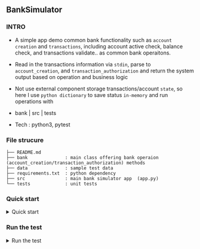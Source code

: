 ## BankSimulator

### INTRO
- A simple app demo common bank functionality such as `account creation` and `transactions`, including account active check, balance check, and transactions validate.. as common bank operaitons.
- Read in the transactions information via `stdin`, parse to `account_creation`, and `transaction_authorization` and return the system output based on operation and business logic 
- Not use external component storage transactions/account `state`, so here I use `python dictionary` to save status `in-memory` and run operations with

- bank | src | tests
- Tech : python3, pytest 

### File strucure 

```
├── README.md
├── bank              : main class offering bank operaion (account_creation/transaction_authorization) methods 
├── data              : sample test data 
├── requirements.txt  : python dependency 
├── src               : main bank simulator app  (app.py)
└── tests             : unit tests 
```
### Quick start

<details>
<summary>Quick start</summary>

```bash
$ pip install -r requirements.txt

$ cat data/input1.json | python src/app.py 

# {'violations': [None], 'account': {'active_card': True, 'available_limit': 100, 'account_initialized': True}}
# {'violations': [None], 'account': {'active_card': True, 'available_limit': 80, 'account_initialized': True}}
# {'violations': ['insufficient_limit'], 'account': {'active_card': True, 'available_limit': 80, 'account_initialized': True}}

$ cat data/input2.json | python src/app.py 

# {'account': {'account_initialized': True, 'active_card': True, 'available_limit': 100}, 'violations': [None]}
# {'account': {'account_initialized': True, 'active_card': True, 'available_limit': 100}, 'violations': ['account_already_initialized']}

$ cat data/input6.json | python src/app.py

# {'account': {'account_initialized': True, 'active_card': True, 'available_limit': 100}, 'violations': [None]}
# {'account': {'account_initialized': True, 'active_card': True, 'available_limit': 80}, 'violations': [None]}
# {'account': {'account_initialized': True, 'active_card': True, 'available_limit': 70}, 'violations': [None]}
# {'account': {'account_initialized': True, 'active_card': True, 'available_limit': 60}, 'violations': [None]}
# {'account': {'account_initialized': True, 'active_card': True, 'available_limit': 60}, 'violations': ['high_frequency_small_interval']}
# {'account': {'account_initialized': True, 'active_card': True, 'available_limit': 60}, 'violations': ['high_frequency_small_interval']}

$ cat data/input7.json | python src/app.py

# {'account': {'account_initialized': True, 'active_card': True, 'available_limit': 100}, 'violations': [None]}
# {'account': {'account_initialized': True, 'active_card': True, 'available_limit': 90}, 'violations': [None]}
# {'account': {'account_initialized': True, 'active_card': True, 'available_limit': 80}, 'violations': [None]}
# {'account': {'account_initialized': True, 'active_card': True, 'available_limit': 80}, 'violations': ['doubled_transaction']}

```
</details>

### Run the test

<details>
<summary>Run the test</summary>

```bash
$ pytest -v tests/ 

# ============================================ test session starts ============================================
                                                                                      
# tests/unit_test.py::test_read_file_input PASSED                                                       [ 25%]
# tests/unit_test.py::test_print_status PASSED                                                          [ 50%]
# tests/unit_test.py::test_account_creation PASSED                                                      [ 75%]
# tests/unit_test.py::test_transaction_authorization PASSED                                             [100%]

# ========================================= 4 passed in 0.03 seconds ==========================================

```
</details>
